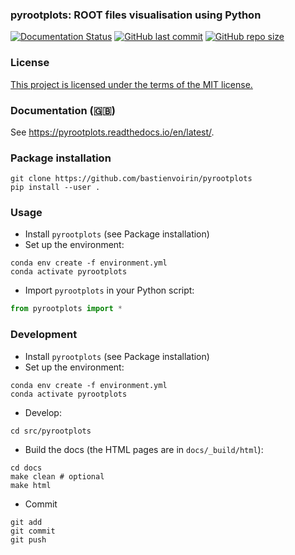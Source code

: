 ### pyrootplots: ROOT files visualisation using Python

[![Documentation Status](https://readthedocs.org/projects/pyrootplots/badge/?version=latest)](https://pyrootplots.readthedocs.io/en/latest/?badge=latest) [![GitHub last commit](https://img.shields.io/github/last-commit/bastienvoirin/pyrootplots)](https://github.com/bastienvoirin/pyrootplots/commits) [![GitHub repo size](https://img.shields.io/github/repo-size/bastienvoirin/pyrootplots)](https://github.com/bastienvoirin/pyrootplots)

### License

[This project is licensed under the terms of the MIT license.](https://github.com/bastienvoirin/pyrootplots/blob/main/LICENSE.md)

### Documentation (:uk:)

See https://pyrootplots.readthedocs.io/en/latest/.

### Package installation

```shell
git clone https://github.com/bastienvoirin/pyrootplots
pip install --user .
```

### Usage

- Install `pyrootplots` (see Package installation)
- Set up the environment:
```shell
conda env create -f environment.yml
conda activate pyrootplots
```
- Import `pyrootplots` in your Python script:
```python
from pyrootplots import *
```

### Development

- Install `pyrootplots` (see Package installation)
- Set up the environment:
```shell
conda env create -f environment.yml
conda activate pyrootplots
```
- Develop:
```shell
cd src/pyrootplots
```
- Build the docs (the HTML pages are in `docs/_build/html`):
```shell
cd docs
make clean # optional
make html
```
- Commit
```shell
git add
git commit
git push
```
